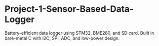 # Project-1-Sensor-Based-Data-Logger
Battery-efficient data logger using STM32, BME280, and SD card. Built in bare-metal C with I2C, SPI, ADC, and low-power design.
